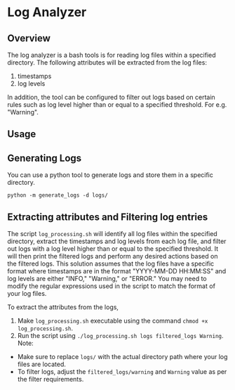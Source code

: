 # Log Analyzer

## Overview
The log analyzer is a bash tools is for reading log files within a specified directory.
The following attributes will be extracted from the log files:
  1. timestamps
  2. log levels

In addition, the tool can be configured to filter out logs based on certain rules such as
log level higher than or equal to a specified threshold. For e.g. "Warning".

## Usage
## Generating Logs
You can use a python tool to generate logs and store them in a specific directory.
```
python -m generate_logs -d logs/
```

## Extracting attributes and Filtering log entries
The script `log_processing.sh` will identify all log files within the specified directory, extract the timestamps and log levels from each log file, and filter out logs with a log level higher than or equal to the specified threshold. It will then print the filtered logs and perform any desired actions based on the filtered logs.
This solution assumes that the log files have a specific format where timestamps are in the format "YYYY-MM-DD HH:MM:SS" and log levels are either "INFO," "Warning," or "ERROR." You may need to modify the regular expressions used in the script to match the format of your log files.

To extract the attributes from the logs, 
1. Make `log_processing.sh` executable using the command `chmod +x log_processing.sh`. 
2. Run the script using `./log_processing.sh logs filtered_logs Warning`. 
Note:
- Make sure to replace `logs/` with the actual directory path where your log files are located.
- To filter logs, adjust the `filtered_logs/warning` and `Warning` value as per the filter requirements.
